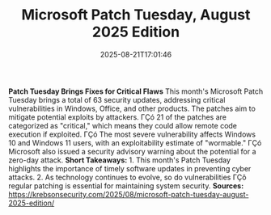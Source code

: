 ﻿---
title: "Microsoft Patch Tuesday, August 2025 Edition"
date: "2025-08-21T17:01:46"
category: "Markets"
summary: ""
slug: "microsoft patch tuesday august 2025 edition"
source_urls:
  - "https://krebsonsecurity.com/2025/08/microsoft-patch-tuesday-august-2025-edition/"
seo:
  title: "Microsoft Patch Tuesday, August 2025 Edition | Hash n Hedge"
  description: ""
  keywords: ["news", "markets", "brief"]
---
**Patch Tuesday Brings Fixes for Critical Flaws**  This month's Microsoft Patch Tuesday brings a total of 63 security updates, addressing critical vulnerabilities in Windows, Office, and other products. The patches aim to mitigate potential exploits by attackers.  ΓÇó 21 of the patches are categorized as "critical," which means they could allow remote code execution if exploited. ΓÇó The most severe vulnerability affects Windows 10 and Windows 11 users, with an exploitability estimate of "wormable." ΓÇó Microsoft also issued a security advisory warning about the potential for a zero-day attack.  **Short Takeaways:**  1. This month's Patch Tuesday highlights the importance of timely software updates in preventing cyber attacks. 2. As technology continues to evolve, so do vulnerabilities ΓÇô regular patching is essential for maintaining system security.  **Sources:** https://krebsonsecurity.com/2025/08/microsoft-patch-tuesday-august-2025-edition/ 
